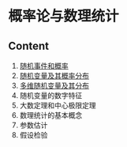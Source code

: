 # 概率论与数理统计

## Content

1. [随机事件和概率](chap1.md)
2. [随机变量及其概率分布](chap2.md)
3. [多维随机变量及其分布](chap3.md)
4. 随机变量的数字特征
5. 大数定理和中心极限定理
6. 数理统计的基本概念
7. 参数估计
8. 假设检验